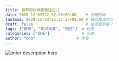 ```yaml
---
title: 钢琴即兴伴奏和弦公式
date: 2020-12-03T22:37:23+08:00    # 创建时间
lastmod: 2020-12-03T22:37:23+08:00 # 最后修改时间
draft: false                       # 是否是草稿？
tags: ["钢琴", "即兴伴奏", "和弦"]  # 标签
categories: ["音乐"]              # 分类
author: "ddb"                  # 作者
---
```



![enter description here](https://gitee.com/huangxd/imges/raw/master/小书匠/1607006885264.png)
